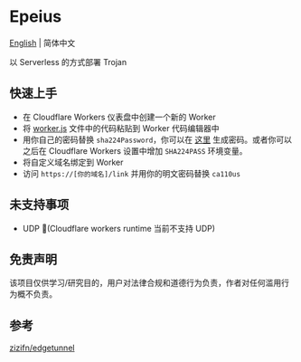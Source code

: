 # Epeius
[English](./README.md) | 简体中文

以 Serverless 的方式部署 Trojan

## 快速上手
- 在 Cloudflare Workers 仪表盘中创建一个新的 Worker
- 将 [worker.js](./src/worker.js) 文件中的代码粘贴到 Worker 代码编辑器中
- 用你自己的密码替换 `sha224Password`，你可以在 [这里](https://www.atatus.com/tools/sha224-to-hash) 生成密码。或者你可以之后在 Cloudflare Workers 设置中增加 `SHA224PASS` 环境变量。
- 将自定义域名绑定到 Worker
- 访问 `https://[你的域名]/link` 并用你的明文密码替换 `ca110us`

## 未支持事项
- UDP 🙅(Cloudflare workers runtime 当前不支持 UDP)

## 免责声明 
该项目仅供学习/研究目的，用户对法律合规和道德行为负责，作者对任何滥用行为概不负责。

## 参考
[zizifn/edgetunnel](https://github.com/zizifn/edgetunnel)